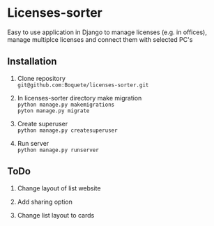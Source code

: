 # Licenses-sorter
Easy to use application in Django to manage licenses (e.g. in offices),
manage multiplce licenses and connect them with selected PC's

## Installation

1. Clone repository<br />
`git@github.com:Boquete/licenses-sorter.git`

2. In licenses-sorter directory make migration<br />
`python manage.py makemigrations`<br />
`pyton manage.py migrate`

3. Create superuser<br />
`python manage.py createsuperuser`

4. Run server<br />
`python manage.py runserver`

## ToDo

1. Change layout of list website

2. Add sharing option

3. Change list layout to cards
